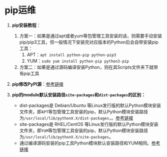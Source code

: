 # pip运维


1. **pip安装教程**：
	1. 方案一：如果是通过apt或者yum等包管理工具安装的话，则需要手动安装pip/pip3工具，但一般情况下安装完对应版本的Python后会自带安装pip工具：
		1. APT：`apt install python-pip python-pip3`
		2. YUM：`sudo yum install python-pip python3-pip`
	2. 方案二：如果是通过源码编译安装Python，则在其Scripts文件夹下就带有pip工具

2. **pip修改PyPI源**：[参考链接](https://developer.aliyun.com/mirror/pypi?spm=a2c6h.13651102.0.0.3e221b110KOHKi)


3. **pip的module默认安装路径`site-packages`和`dist-packages`的区别：**
	- dist-packages是 Debian/Ubuntu 等Linux发行版的默认Python模块安装文件夹，即`APT`等包管理工具安装的pip，默认Python模块安装路径为`/usr/local/lib/pythonX.X/dist-packages`，。[参考链接](https://blog.csdn.net/huiseguiji1/article/details/45111891)
	- site-packages是 RHEL/CentOS 等Linux发行版的默认Python模块安装文件夹，即`YUM`等包管理工具安装的pip，默认Python模块安装路径为`/usr/local/lib/pythonX.X/site-packages`。
	- 通过编译源码安装的pip工具Python模块默认安装路径和YUM相同。[参考链接](https://blog.csdn.net/huiseguiji1/article/details/45111891)
